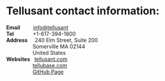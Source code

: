 # Tellusant contact information:  

**Email**&nbsp;&nbsp;&nbsp;&nbsp;&nbsp;&nbsp;&nbsp;&nbsp; [info@tellusant](mailto:info@tellusant)  
**Tel**&nbsp;&nbsp;&nbsp;&nbsp;&nbsp;&nbsp;&nbsp;&nbsp;&nbsp;&nbsp;&nbsp;&nbsp;  +1-617-394-1800  
**Address**&nbsp;&nbsp;&nbsp;&nbsp;  240 Elm Street, Suite 200  
&nbsp;&nbsp;&nbsp;&nbsp;&nbsp;&nbsp;&nbsp;&nbsp;&nbsp;&nbsp;&nbsp;&nbsp;&nbsp;&nbsp;&nbsp;&nbsp;&nbsp;  Somerville MA 02144  
&nbsp;&nbsp;&nbsp;&nbsp;&nbsp;&nbsp;&nbsp;&nbsp;&nbsp;&nbsp;&nbsp;&nbsp;&nbsp;&nbsp;&nbsp;&nbsp;&nbsp;  United States  
**Websites**&nbsp;&nbsp; [tellusant.com](https://tellusant.com)  
&nbsp;&nbsp;&nbsp;&nbsp;&nbsp;&nbsp;&nbsp;&nbsp;&nbsp;&nbsp;&nbsp;&nbsp;&nbsp;&nbsp;&nbsp;&nbsp;&nbsp;  [tellubase.com](https://tellubase.com)  
&nbsp;&nbsp;&nbsp;&nbsp;&nbsp;&nbsp;&nbsp;&nbsp;&nbsp;&nbsp;&nbsp;&nbsp;&nbsp;&nbsp;&nbsp;&nbsp;&nbsp;  [GitHub Page](https://tellusant.github.io)  
